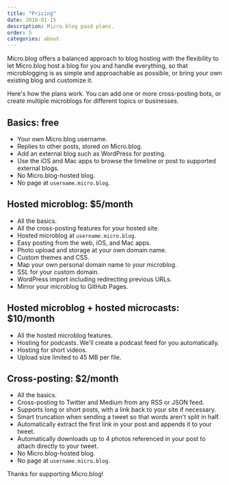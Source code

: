 ```yaml
---
title: "Pricing"
date: 2018-01-15
description: Micro.blog paid plans.
order: 5
categories: about
---
```

Micro.blog offers a balanced approach to blog hosting with the flexibility to let Micro.blog host a blog for you and handle everything, so that microblogging is as simple and approachable as possible, or bring your own existing blog and customize it.

Here's how the plans work. You can add one or more cross-posting bots, or create multiple microblogs for different topics or businesses.

## Basics: free

* Your own Micro.blog username.
* Replies to other posts, stored on Micro.blog.
* Add an external blog such as WordPress for posting.
* Use the iOS and Mac apps to browse the timeline or post to supported external blogs.
* No Micro.blog-hosted blog.
* No page at `username.micro.blog`.

## Hosted microblog: $5/month

* All the basics.
* All the cross-posting features for your hosted site.
* Hosted microblog at `username.micro.blog`.
* Easy posting from the web, iOS, and Mac apps.
* Photo upload and storage at your own domain name.
* Custom themes and CSS.
* Map your own personal domain name to your microblog.
* SSL for your custom domain.
* WordPress import including redirecting previous URLs.
* Mirror your microblog to GitHub Pages.

## Hosted microblog + hosted microcasts: $10/month

* All the hosted microblog features.
* Hosting for podcasts. We'll create a podcast feed for you automatically.
* Hosting for short videos.
* Upload size limited to 45 MB per file.

## Cross-posting: $2/month

* All the basics.
* Cross-posting to Twitter and Medium from any RSS or JSON feed.
* Supports long or short posts, with a link back to your site if necessary.
* Smart truncation when sending a tweet so that words aren't split in half.
* Automatically extract the first link in your post and appends it to your tweet.
* Automatically downloads up to 4 photos referenced in your post to attach directly to your tweet.
* No Micro.blog-hosted blog.
* No page at `username.micro.blog`.

Thanks for supporting Micro.blog!
